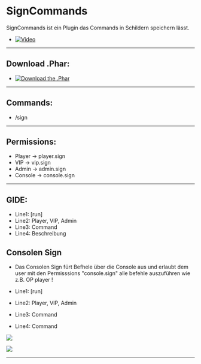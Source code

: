 # SignCommands
  SignCommands ist ein Plugin das Commands in Schildern speichern lässt.
  - [![Video](#)](https://www.youtube.com/c/iTzFreeHD)
  --------------------

## Download .Phar: 
  - [![Download the .Phar](#)](http://www.mediafire.com/file/phnees494bfusql/SignCommand_v2.phar)
--------------------

## Commands:
   
   - /sign
--------------------

## Permissions:
   - Player -> player.sign
   - VIP -> vip.sign
   - Admin -> admin.sign
   - Console -> console.sign
--------------------

## GIDE:
   - Line1: [run]
   - Line2: Player, VIP, Admin
   - Line3: Command
   - Line4: Beschreibung
## Consolen Sign
   - Das Consolen Sign fürt Befhele über die Console aus und erlaubt dem user mit den Permisssions "console.sign" alle befehle auszuführen wie z.B. OP player !

   - Line1: [run]
   - Line2: Player, VIP, Admin
   - Line3: Command
   - Line4: Command
  
<img src="https://github.com/iTzFreeHD/SignCommands/blob/master/picture/SignCommands.png?raw=true"></img>

<img src="https://github.com/iTzFreeHD/SignCommands/blob/master/picture/Commandsigns1.png?raw=true"></img>

-------------------------------


